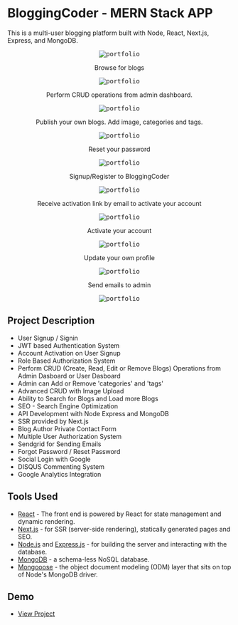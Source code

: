 # BloggingCoder - MERN Stack APP

This is a multi-user blogging platform built with Node, React, Next.js, Express, and MongoDB.

<div align="center">
  <kbd>
    <img src="http://alexticovschi.com/portfolio/bloggingcoder.jpg" alt="portfolio" title="BloggingCoder">
  </kbd>
  </br>
  
  Browse for blogs
  
  <kbd>
    <img src="http://alexticovschi.com/portfolio/blogs-browsing.jpg" alt="portfolio" title="BloggingCoder">
  </kbd>
  </br>
  
  Perform CRUD operations from admin dashboard. 
 
  <kbd>
    <img src="http://alexticovschi.com/portfolio/bloggingcoder-admin.jpg" alt="portfolio" title="BloggingCoder">
  </kbd>
  </br>
  
  Publish your own blogs. Add image, categories and tags.

  <kbd>
    <img src="http://alexticovschi.com/portfolio/bloggingcoder-crud.jpg" alt="portfolio" title="BloggingCoder">
  </kbd>
  </br>
  
  Reset your password

  <kbd>
    <img src="http://alexticovschi.com/portfolio/bloggingcoder-password-forgot.jpg" alt="portfolio" title="BloggingCoder">
  </kbd>
  </br>
  
  Signup/Register to BloggingCoder
  
  <kbd>
    <img src="http://alexticovschi.com/portfolio/bloggingcoder-signup.jpg" alt="portfolio" title="BloggingCoder">
  </kbd>
  </br>
  
  Receive activation link by email to activate your account
  
  <kbd>
    <img src="http://alexticovschi.com/portfolio/account-activation-link.jpg" alt="portfolio" title="BloggingCoder">
  </kbd>
  </br>
 
  Activate your account
 
  <kbd>
    <img src="http://alexticovschi.com/portfolio/activate-account.jpg" alt="portfolio" title="BloggingCoder">
  </kbd>
  </br>
  
  Update your own profile
  
  <kbd>
    <img src="http://alexticovschi.com/portfolio/bloggingcoder-update-profile.jpg" alt="portfolio" title="BloggingCoder">
  </kbd>
  </br>
  
  Send emails to admin

  <kbd>
    <img src="http://alexticovschi.com/portfolio/contact.jpg" alt="portfolio" title="BloggingCoder">
  </kbd>
  </br>

</div>

## Project Description

- User Signup / Signin
- JWT based Authentication System
- Account Activation on User Signup
- Role Based Authorization System
- Perform CRUD (Create, Read, Edit or Remove Blogs) Operations from Admin Dasboard or User Dasboard
- Admin can Add or Remove 'categories' and 'tags'
- Advanced CRUD with Image Upload
- Ability to Search for Blogs and Load more Blogs
- SEO - Search Engine Optimization
- API Development with Node Express and MongoDB
- SSR provided by Next.js
- Blog Author Private Contact Form
- Multiple User Authorization System
- Sendgrid for Sending Emails
- Forgot Password / Reset Password
- Social Login with Google
- DISQUS Commenting System
- Google Analytics Integration

## Tools Used

- [React](https://reactjs.org/) - The front end is powered by React for state management and dynamic rendering.
- [Next.js](https://nextjs.org/) - for SSR (server-side rendering), statically generated pages and SEO.
- [ Node.js](https://nodejs.org/en/) and [Express.js](https://expressjs.com/) - for building the server and interacting with the database.
- [MongoDB](https://www.mongodb.com/) - a schema-less NoSQL database.
- [Mongooose](https://mongoosejs.com/) - the object document modeling (ODM) layer that sits on top of Node's MongoDB driver.

## Demo

- [View Project](https://bloggingcoder.com/)
